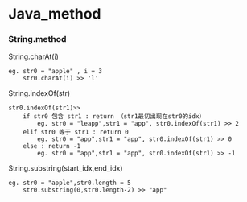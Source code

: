 # Java\_method

### String.method

String.charAt\(i\)

```text
eg. str0 = "apple" , i = 3
    str0.charAt(i) >> 'l'
```

String.indexOf\(str\) 

```text
str0.indexOf(str1)>>
    if str0 包含 str1 : return （str1最初出现在str0的idx）
        eg. str0 = "leapp",str1 = "app", str0.indexOf(str1) >> 2
    elif str0 等于 str1 : return 0
        eg. str0 = "app",str1 = "app", str0.indexOf(str1) >> 0
    else : return -1
        eg. str0 = "app",str1 = "app", str0.indexOf(str1) >> -1
```

String.substring\(start\_idx,end\_idx\)

```text
eg. str0 = "apple",str0.length = 5
    str0.substring(0,str0.length-2) >> "app"
```



